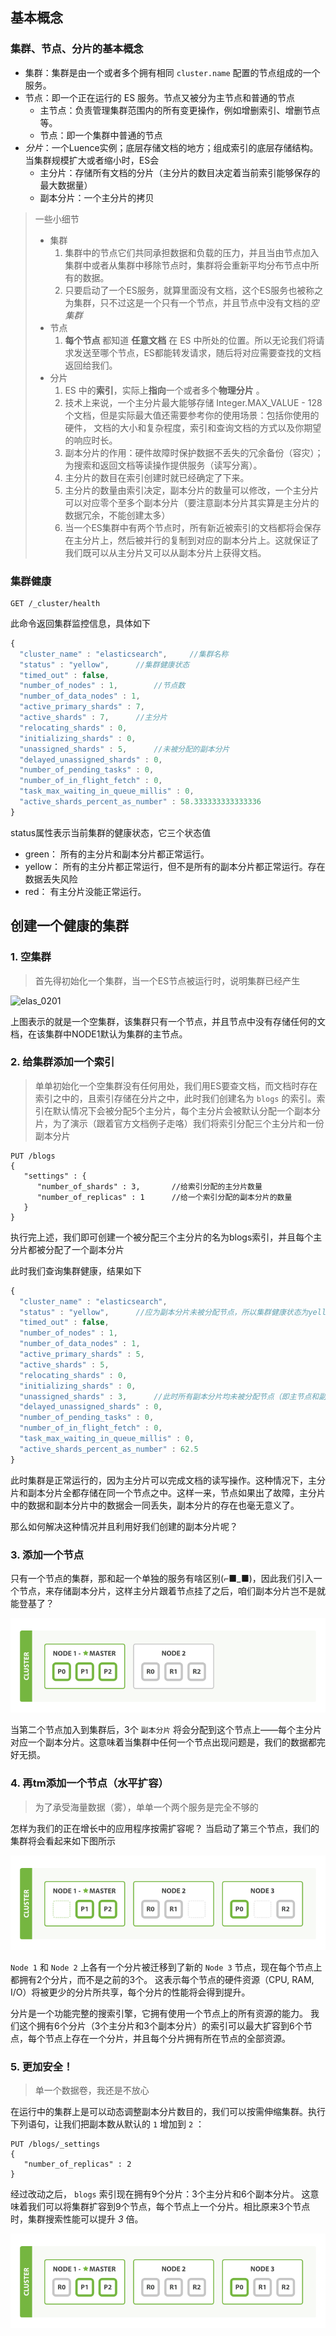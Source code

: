## 基本概念

### 集群、节点、分片的基本概念

- 集群：集群是由一个或者多个拥有相同 `cluster.name` 配置的节点组成的一个服务。
- 节点：即一个正在运行的 ES 服务。节点又被分为主节点和普通的节点
  - 主节点：负责管理集群范围内的所有变更操作，例如增删索引、增删节点等。
  - 节点：即一个集群中普通的节点
- *分片*：一个Luence实例；底层存储文档的地方；组成索引的底层存储结构。当集群规模扩大或者缩小时，ES会
  - 主分片：存储所有文档的分片（主分片的数目决定着当前索引能够保存的最大数据量）
  - 副本分片：一个主分片的拷贝

> 一些小细节
>
> - 集群
>   1. 集群中的节点它们共同承担数据和负载的压力，并且当由节点加入集群中或者从集群中移除节点时，集群将会重新平均分布节点中所有的数据。
>   2. 只要启动了一个ES服务，就算里面没有文档，这个ES服务也被称之为集群，只不过这是一个只有一个节点，并且节点中没有文档的*空集群*
> - 节点
>   1. **每个节点** 都知道 **任意文档** 在 ES 中所处的位置。所以无论我们将请求发送至哪个节点，ES都能转发请求，随后将对应需要查找的文档返回给我们。
> - 分片
>   1. ES 中的**索引**，实际上**指向**一个或者多个**物理分片** 。
>   2. 技术上来说，一个主分片最大能够存储 Integer.MAX_VALUE - 128 个文档，但是实际最大值还需要参考你的使用场景：包括你使用的硬件， 文档的大小和复杂程度，索引和查询文档的方式以及你期望的响应时长。 
>   3. 副本分片的作用：硬件故障时保护数据不丢失的冗余备份（容灾）；为搜索和返回文档等读操作提供服务（读写分离）。
>   4. 主分片的数目在索引创建时就已经确定了下来。 
>   5. 主分片的数量由索引决定，副本分片的数量可以修改，一个主分片可以对应零个至多个副本分片（要注意副本分片其实算是主分片的数据冗余，不能创建太多）
>   6. 当一个ES集群中有两个节点时，所有新近被索引的文档都将会保存在主分片上，然后被并行的复制到对应的副本分片上。这就保证了我们既可以从主分片又可以从副本分片上获得文档。



### 集群健康

```sense
GET /_cluster/health
```

此命令返回集群监控信息，具体如下

~~~ js
{
  "cluster_name" : "elasticsearch",		//集群名称
  "status" : "yellow",		//集群健康状态
  "timed_out" : false,
  "number_of_nodes" : 1,		//节点数
  "number_of_data_nodes" : 1,		
  "active_primary_shards" : 7,		
  "active_shards" : 7,		//主分片
  "relocating_shards" : 0,
  "initializing_shards" : 0,
  "unassigned_shards" : 5,		//未被分配的副本分片
  "delayed_unassigned_shards" : 0,
  "number_of_pending_tasks" : 0,
  "number_of_in_flight_fetch" : 0,
  "task_max_waiting_in_queue_millis" : 0,
  "active_shards_percent_as_number" : 58.333333333333336
}
~~~

status属性表示当前集群的健康状态，它三个状态值

- green： 所有的主分片和副本分片都正常运行。 
- yellow： 所有的主分片都正常运行，但不是所有的副本分片都正常运行。存在数据丢失风险 
- red： 有主分片没能正常运行。 



## 创建一个健康的集群

### 1. 空集群

> 首先得初始化一个集群，当一个ES节点被运行时，说明集群已经产生

![elas_0201](E:\Study\Mynotes\MyNotes\img\elas_0201.png)

上图表示的就是一个空集群，该集群只有一个节点，并且节点中没有存储任何的文档，在该集群中NODE1默认为集群的主节点。



### 2. 给集群添加一个索引

> 单单初始化一个空集群没有任何用处，我们用ES要查文档，而文档时存在索引之中的，且索引存储在分片之中，此时我们创建名为 `blogs` 的索引。索引在默认情况下会被分配5个主分片，每个主分片会被默认分配一个副本分片，为了演示（跟着官方文档例子走咯）我们将索引分配三个主分片和一份副本分片

```sense
PUT /blogs
{
   "settings" : {
      "number_of_shards" : 3,		//给索引分配的主分片数量
      "number_of_replicas" : 1		//给一个索引分配的副本分片的数量
   }
}
```

执行完上述，我们即可创建一个被分配三个主分片的名为blogs索引，并且每个主分片都被分配了一个副本分片

此时我们查询集群健康，结果如下

~~~ js
{
  "cluster_name" : "elasticsearch",
  "status" : "yellow",		//应为副本分片未被分配节点，所以集群健康状态为yellow
  "timed_out" : false,
  "number_of_nodes" : 1,
  "number_of_data_nodes" : 1,
  "active_primary_shards" : 5,
  "active_shards" : 5,
  "relocating_shards" : 0,
  "initializing_shards" : 0,
  "unassigned_shards" : 3,		//此时所有副本分片均未被分配节点（即主节点和副本节点在同一节点之上）
  "delayed_unassigned_shards" : 0,
  "number_of_pending_tasks" : 0,
  "number_of_in_flight_fetch" : 0,
  "task_max_waiting_in_queue_millis" : 0,
  "active_shards_percent_as_number" : 62.5
}
~~~

此时集群是正常运行的，因为主分片可以完成文档的读写操作。这种情况下，主分片和副本分片全都存储在同一个节点之中。这样一来，节点如果出了故障，主分片中的数据和副本分片中的数据会一同丢失，副本分片的存在也毫无意义了。

那么如何解决这种情况并且利用好我们创建的副本分片呢？



### 3. 添加一个节点

只有一个节点的集群，那和起一个单独的服务有啥区别(⌐■_■)，因此我们引入一个节点，来存储副本分片，这样主分片跟着节点挂了之后，咱们副本分片岂不是就能登基了？

![拥有两个节点的集群](..\img\elas_0203.png)

当第二个节点加入到集群后，3个 `副本分片` 将会分配到这个节点上——每个主分片对应一个副本分片。这意味着当集群中任何一个节点出现问题是，我们的数据都完好无损。



### 4. 再tm添加一个节点（水平扩容）

> 为了承受海量数据（雾），单单一个两个服务是完全不够的

 怎样为我们的正在增长中的应用程序按需扩容呢？ 当启动了第三个节点，我们的集群将会看起来如下图所示

![elas_0204](..\img\elas_0204.png)

`Node 1` 和 `Node 2` 上各有一个分片被迁移到了新的 `Node 3` 节点，现在每个节点上都拥有2个分片，而不是之前的3个。 这表示每个节点的硬件资源（CPU, RAM, I/O）将被更少的分片所共享，每个分片的性能将会得到提升。 

分片是一个功能完整的搜索引擎，它拥有使用一个节点上的所有资源的能力。 我们这个拥有6个分片（3个主分片和3个副本分片）的索引可以最大扩容到6个节点，每个节点上存在一个分片，并且每个分片拥有所在节点的全部资源。 



### 5. 更加安全！

> 单一个数据卷，我还是不放心

在运行中的集群上是可以动态调整副本分片数目的，我们可以按需伸缩集群。执行下列语句，让我们把副本数从默认的 `1` 增加到 `2` ： 

```sense
PUT /blogs/_settings
{
   "number_of_replicas" : 2
}
```

经过改动之后， `blogs` 索引现在拥有9个分片：3个主分片和6个副本分片。 这意味着我们可以将集群扩容到9个节点，每个节点上一个分片。相比原来3个节点时，集群搜索性能可以提升 *3* 倍。 

![elas_0205](..\img\elas_0205.png)

